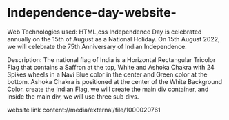 # Independence-day-website-
Web Technologies used: HTML,css
Independence Day is celebrated annually on the 15th of August as a National Holiday. On 15th August 2022, we will celebrate the 75th Anniversary of Indian Independence.

Description:
The national flag of India is a Horizontal Rectangular Tricolor Flag that contains a Saffron at the top, White and Ashoka Chakra with 24 Spikes wheels in a Navi Blue color in the center and Green color at the bottom. Ashoka Chakra is positioned at the center of the White Background Color. 
create the Indian Flag, we will create the main div container, and inside the main div, we will use three sub divs. 


website link content://media/external/file/1000020761
